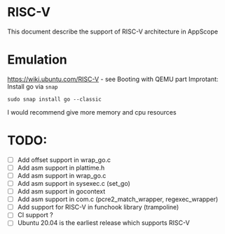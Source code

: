 # RISC-V

This document describe the support of RISC-V architecture in AppScope

# Emulation

https://wiki.ubuntu.com/RISC-V - see Booting with QEMU part
Improtant:
Install go via `snap`
```
sudo snap install go --classic
```
I would recommend give more memory and cpu resources

# TODO:
- [ ] Add offset support in wrap_go.c
- [ ] Add asm support in plattime.h
- [ ] Add asm support in wrap_go.c
- [ ] Add asm support in sysexec.c (set_go)
- [ ] Add asm support in gocontext
- [ ] Add asm support in com.c (pcre2_match_wrapper, regexec_wrapper)
- [ ] Add support for RISC-V in funchook library (trampoline)
- [ ] CI support ?
- [ ] Ubuntu 20.04 is the earliest release which supports RISC-V
